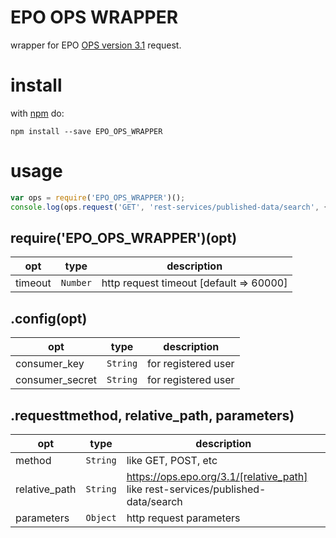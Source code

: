 # EPO OPS WRAPPER
wrapper for EPO [OPS version 3.1](https://developers.epo.org) request.

# install
with [npm](https://www.npmjs.com/) do:

```
npm install --save EPO_OPS_WRAPPER
```

# usage
```js
var ops = require('EPO_OPS_WRAPPER')();
console.log(ops.request('GET', 'rest-services/published-data/search', { q: 'IC=A' }));
```

## require('EPO_OPS_WRAPPER')(opt)
| opt | type | description |
| --- | --- | --- |
| timeout | <code>Number</code> | http request timeout [default => 60000] |

## .config(opt)
| opt | type | description |
| --- | --- | --- |
| consumer_key | <code>String</code> | for registered user |
| consumer_secret | <code>String</code> | for registered user |

## .requesttmethod, relative_path, parameters)
| opt | type | description |
| --- | --- | --- |
| method | <code>String</code> | like GET, POST, etc |
| relative_path | <code>String</code> | https://ops.epo.org/3.1/[relative_path] like rest-services/published-data/search |
| parameters | <code>Object</code> | http request parameters |
